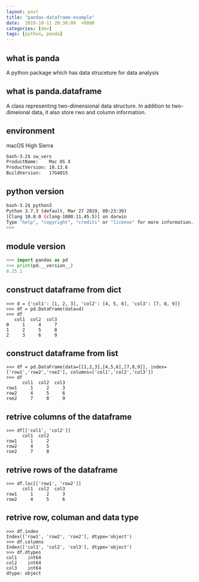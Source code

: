 ```yaml
---
layout: post
title: "pandas-dataframe-example"
date:  2019-10-11 20:30:00  +0800
categories: [dev]
tags: [python, panda]
---
```


## what is panda
A python package which has data struceture for data analysis

## what is panda.dataframe
A class representing two-dimensional data structure. In addition to two-dimeional data, it also store rwo  and column information.

## environment
macOS High Sierra
```bash
bash-3.2$ sw_vers
ProductName:    Mac OS X
ProductVersion: 10.13.6
BuildVersion:   17G4015
```

## python version
```bash
bash-3.2$ python3
Python 3.7.3 (default, Mar 27 2019, 09:23:39) 
[Clang 10.0.0 (clang-1000.11.45.5)] on darwin
Type "help", "copyright", "credits" or "license" for more information.
>>> 
```

## module version
```python
>>> import pandas as pd
>>> print(pd.__version__)
0.25.1
```

## construct dataframe from dict
```
>>> d = {'col1': [1, 2, 3], 'col2': [4, 5, 6], 'col3': [7, 8, 9]}
>>> df = pd.DataFrame(data=d)
>>> df
   col1  col2  col3
0     1     4     7
1     2     5     8
2     3     6     9
```

## construct dataframe from list
```
>>> df = pd.DataFrame(data=[[1,2,3],[4,5,6],[7,8,9]], index=['row1','row2','roe2'], columns=['col1','col2','col3'])
>>> df
      col1  col2  col3
row1     1     2     3
row2     4     5     6
roe2     7     8     9
```

## retrive columns of the dataframe
```
>>> df[['col1', 'col2']]
      col1  col2
row1     1     2
row2     4     5
roe2     7     8
```

## retrive rows of the dataframe
```
>>> df.loc[['row1', 'row2']]
      col1  col2  col3
row1     1     2     3
row2     4     5     6
```

## retrive row, columan and data type
```
>>> df.index
Index(['row1', 'row2', 'roe2'], dtype='object')
>>> df.columns
Index(['col1', 'col2', 'col3'], dtype='object')
>>> df.dtypes
col1    int64
col2    int64
col3    int64
dtype: object
```
